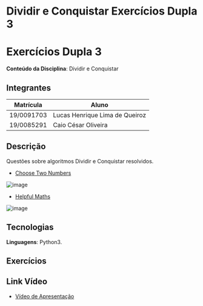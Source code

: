 # Dividir e Conquistar Exercícios Dupla 3

# Exercícios Dupla 3

**Conteúdo da Disciplina**: Dividir e Conquistar

## Integrantes

| Matrícula  | Aluno                          |
| ---------- | ------------------------------ |
| 19/0091703 | Lucas Henrique Lima de Queiroz |
| 19/0085291 | Caio César Oliveira            |

## Descrição

Questões sobre algoritmos Dividir e Conquistar resolvidos.

- [Choose Two Numbers](https://codeforces.com/problemset/problem/1206/A)

![image](https://github.com/projeto-de-algoritmos/DividirConquistar_Exercicios_Dupla3/assets/54439337/3f087bcb-0c08-48ae-a603-9a61d571213a)

- [Helpful Maths](https://codeforces.com/problemset/problem/339/A)

![image](https://github.com/projeto-de-algoritmos/DividirConquistar_Exercicios_Dupla3/assets/54439337/36e088ce-8f77-4b78-a492-0a6ee32a7bab)

## Tecnologias

**Linguagens**: Python3.

## Exercícios


## Link Vídeo

- [Vídeo de Apresentação]()
